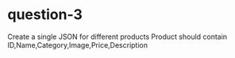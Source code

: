 # question-3

Create a single JSON for different products
Product should contain ID,Name,Category,Image,Price,Description
